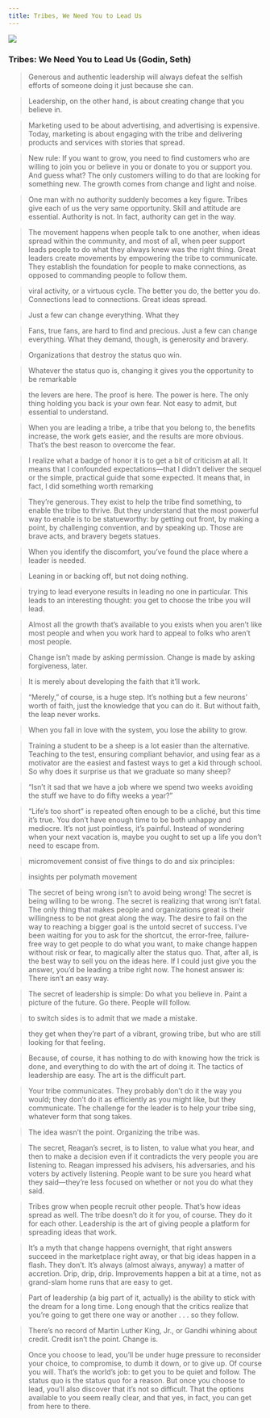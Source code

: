 ```yaml
---
title: Tribes, We Need You to Lead Us
---
```


![](https://i.gr-assets.com/images/S/compressed.photo.goodreads.com/books/1347711639l/3828382.jpg)

### Tribes: We Need You to Lead Us (Godin, Seth)

> Generous and authentic leadership will always defeat the selfish efforts of someone doing it just because she can.

> Leadership, on the other hand, is about creating change that you believe in.

> Marketing used to be about advertising, and advertising is expensive. Today, marketing is about engaging with the tribe and delivering products and services with stories that spread.

> New rule: If you want to grow, you need to find customers who are willing to join you or believe in you or donate to you or support you. And guess what? The only customers willing to do that are looking for something new. The growth comes from change and light and noise.

> One man with no authority suddenly becomes a key figure. Tribes give each of us the very same opportunity. Skill and attitude are essential. Authority is not. In fact, authority can get in the way.

> The movement happens when people talk to one another, when ideas spread within the community, and most of all, when peer support leads people to do what they always knew was the right thing. Great leaders create movements by empowering the tribe to communicate. They establish the foundation for people to make connections, as opposed to commanding people to follow them.

> viral activity, or a virtuous cycle. The better you do, the better you do. Connections lead to connections. Great ideas spread.

> Just a few can change everything. What they

> Fans, true fans, are hard to find and precious. Just a few can change everything. What they demand, though, is generosity and bravery.

> Organizations that destroy the status quo win.

> Whatever the status quo is, changing it gives you the opportunity to be remarkable

> the levers are here. The proof is here. The power is here. The only thing holding you back is your own fear. Not easy to admit, but essential to understand.

> When you are leading a tribe, a tribe that you belong to, the benefits increase, the work gets easier, and the results are more obvious. That’s the best reason to overcome the fear.

> I realize what a badge of honor it is to get a bit of criticism at all. It means that I confounded expectations—that I didn’t deliver the sequel or the simple, practical guide that some expected. It means that, in fact, I did something worth remarking

> They’re generous. They exist to help the tribe find something, to enable the tribe to thrive. But they understand that the most powerful way to enable is to be statueworthy: by getting out front, by making a point, by challenging convention, and by speaking up. Those are brave acts, and bravery begets statues.

> When you identify the discomfort, you’ve found the place where a leader is needed.

> Leaning in or backing off, but not doing nothing.

> trying to lead everyone results in leading no one in particular. This leads to an interesting thought: you get to choose the tribe you will lead.

> Almost all the growth that’s available to you exists when you aren’t like most people and when you work hard to appeal to folks who aren’t most people.

> Change isn’t made by asking permission. Change is made by asking forgiveness, later.

> It is merely about developing the faith that it’ll work.

> “Merely,” of course, is a huge step. It’s nothing but a few neurons’ worth of faith, just the knowledge that you can do it. But without faith, the leap never works.

> When you fall in love with the system, you lose the ability to grow.

> Training a student to be a sheep is a lot easier than the alternative. Teaching to the test, ensuring compliant behavior, and using fear as a motivator are the easiest and fastest ways to get a kid through school. So why does it surprise us that we graduate so many sheep?

> “Isn’t it sad that we have a job where we spend two weeks avoiding the stuff we have to do fifty weeks a year?”

> “Life’s too short” is repeated often enough to be a cliché, but this time it’s true. You don’t have enough time to be both unhappy and mediocre. It’s not just pointless, it’s painful. Instead of wondering when your next vacation is, maybe you ought to set up a life you don’t need to escape from.

> micromovement consist of five things to do and six principles:

> insights per polymath movement

> The secret of being wrong isn’t to avoid being wrong! The secret is being willing to be wrong. The secret is realizing that wrong isn’t fatal. The only thing that makes people and organizations great is their willingness to be not great along the way. The desire to fail on the way to reaching a bigger goal is the untold secret of success. I’ve been waiting for you to ask for the shortcut, the error-free, failure-free way to get people to do what you want, to make change happen without risk or fear, to magically alter the status quo. That, after all, is the best way to sell you on the ideas here. If I could just give you the answer, you’d be leading a tribe right now. The honest answer is: There isn’t an easy way.

> The secret of leadership is simple: Do what you believe in. Paint a picture of the future. Go there. People will follow.

> to switch sides is to admit that we made a mistake.

> they get when they’re part of a vibrant, growing tribe, but who are still looking for that feeling.

> Because, of course, it has nothing to do with knowing how the trick is done, and everything to do with the art of doing it. The tactics of leadership are easy. The art is the difficult part.

> Your tribe communicates. They probably don’t do it the way you would; they don’t do it as efficiently as you might like, but they communicate. The challenge for the leader is to help your tribe sing, whatever form that song takes.

> The idea wasn’t the point. Organizing the tribe was.

> The secret, Reagan’s secret, is to listen, to value what you hear, and then to make a decision even if it contradicts the very people you are listening to. Reagan impressed his advisers, his adversaries, and his voters by actively listening. People want to be sure you heard what they said—they’re less focused on whether or not you do what they said.

> Tribes grow when people recruit other people. That’s how ideas spread as well. The tribe doesn’t do it for you, of course. They do it for each other. Leadership is the art of giving people a platform for spreading ideas that work.

> It’s a myth that change happens overnight, that right answers succeed in the marketplace right away, or that big ideas happen in a flash. They don’t. It’s always (almost always, anyway) a matter of accretion. Drip, drip, drip. Improvements happen a bit at a time, not as grand-slam home runs that are easy to get.

> Part of leadership (a big part of it, actually) is the ability to stick with the dream for a long time. Long enough that the critics realize that you’re going to get there one way or another . . . so they follow.

> There’s no record of Martin Luther King, Jr., or Gandhi whining about credit. Credit isn’t the point. Change is.

> Once you choose to lead, you’ll be under huge pressure to reconsider your choice, to compromise, to dumb it down, or to give up. Of course you will. That’s the world’s job: to get you to be quiet and follow. The status quo is the status quo for a reason. But once you choose to lead, you’ll also discover that it’s not so difficult. That the options available to you seem really clear, and that yes, in fact, you can get from here to there.

